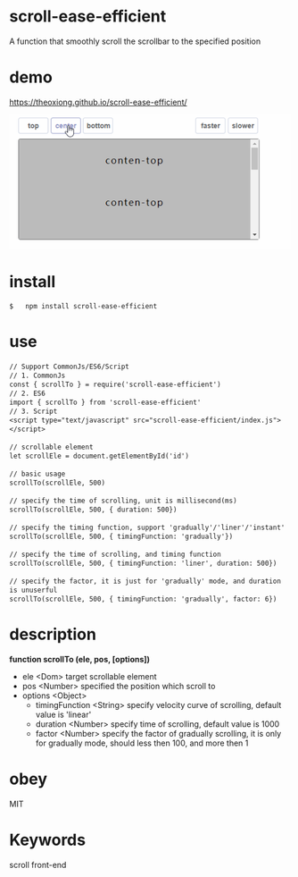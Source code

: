 # **scroll-ease-efficient**
 A function that smoothly scroll the scrollbar to the specified position

# demo
https://theoxiong.github.io/scroll-ease-efficient/

![demo](./scroll.gif)

# install
``` 
$   npm install scroll-ease-efficient 
```

# use
```
// Support CommonJs/ES6/Script 
// 1. CommonJs 
const { scrollTo } = require('scroll-ease-efficient')
// 2. ES6
import { scrollTo } from 'scroll-ease-efficient'
// 3. Script
<script type="text/javascript" src="scroll-ease-efficient/index.js"></script>

// scrollable element
let scrollEle = document.getElementById('id')

// basic usage
scrollTo(scrollEle, 500)

// specify the time of scrolling, unit is millisecond(ms)
scrollTo(scrollEle, 500, { duration: 500})

// specify the timing function, support 'gradually'/'liner'/'instant'
scrollTo(scrollEle, 500, { timingFunction: 'gradually'})

// specify the time of scrolling, and timing function
scrollTo(scrollEle, 500, { timingFunction: 'liner', duration: 500})

// specify the factor, it is just for 'gradually' mode, and duration is unuserful
scrollTo(scrollEle, 500, { timingFunction: 'gradually', factor: 6})
```

# description
**function scrollTo (ele, pos, [options])**
* ele &lt;Dom&gt; target scrollable element 
* pos &lt;Number&gt; specified the position which scroll to
* options &lt;Object&gt; 
   * timingFunction &lt;String&gt; specify velocity curve of scrolling, default value is 'linear'
   * duration &lt;Number&gt; specify time of scrolling, default value is 1000
   * factor &lt;Number&gt; specify the factor of gradually scrolling, it is only for gradually mode, should less then 100, and more then 1


# obey
MIT
# Keywords
scroll  front-end
